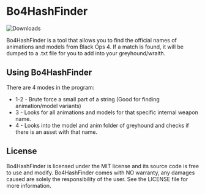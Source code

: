 # Bo4HashFinder
![Downloads](https://img.shields.io/github/downloads/JariKCoding/Bo4HashFinder/total.svg)

Bo4HashFinder is a tool that allows you to find the official names of animations and models from Black Ops 4.
If a match is found, it will be dumped to a .txt file for you to add into your greyhound/wraith.

## Using Bo4HashFinder
There are 4 modes in the program:

* 1-2 - Brute force a small part of a string (Good for finding animation/model variants)
* 3 - Looks for all animations and models for that specific internal weapon name.
* 4 - Looks into the model and anim folder of greyhound and checks if there is an asset with that name.

## License 

Bo4HashFinder is licensed under the MIT license and its source code is free to use and modify. Bo4HashFinder comes with NO warranty, any damages caused are solely the responsibility of the user. See the LICENSE file for more information.